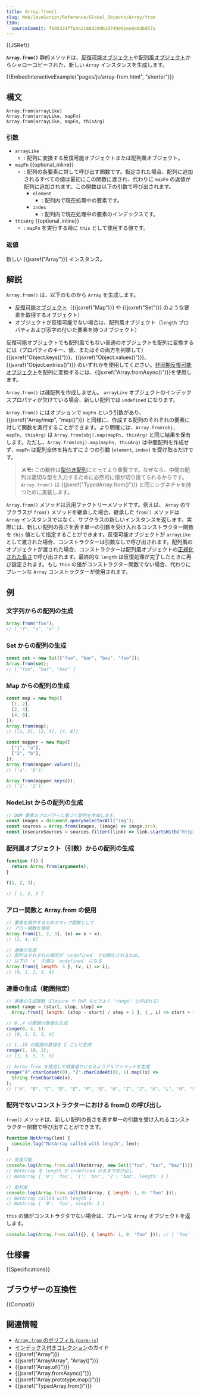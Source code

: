 ```yaml
---
title: Array.from()
slug: Web/JavaScript/Reference/Global_Objects/Array/from
l10n:
  sourceCommit: fb85334ffa4a2c88d209b1074909bee0e0abd57a
---
```


{{JSRef}}

**`Array.from()`** 静的メソッドは、[反復可能オブジェクト](/ja/docs/Web/JavaScript/Reference/Iteration_protocols#the_iterable_protocol)や[配列風オブジェクト](/ja/docs/Web/JavaScript/Guide/Indexed_collections#working_with_array-like_objects)からシャローコピーされた、新しい `Array` インスタンスを生成します。

{{EmbedInteractiveExample("pages/js/array-from.html", "shorter")}}

## 構文

```js-nolint
Array.from(arrayLike)
Array.from(arrayLike, mapFn)
Array.from(arrayLike, mapFn, thisArg)
```

### 引数

- `arrayLike`
  - : 配列に変換する反復可能オブジェクトまたは配列風オブジェクト。
- `mapFn` {{optional_inline}}
  - : 配列の各要素に対して呼び出す関数です。指定された場合、配列に追加されるすべての値は最初にこの関数に渡され、代わりに `mapFn` の返値が配列に追加されます。この関数は以下の引数で呼び出されます。
    - `element`
      - : 配列内で現在処理中の要素です。
    - `index`
      - : 配列内で現在処理中の要素のインデックスです。
- `thisArg` {{optional_inline}}
  - : `mapFn` を実行する時に `this` として使用する値です。

### 返値

新しい {{jsxref("Array")}} インスタンス。

## 解説

`Array.from()` は、以下のものから `Array` を生成します。

- [反復可能オブジェクト](/ja/docs/Web/JavaScript/Reference/Iteration_protocols)（{{jsxref("Map")}} や {{jsxref("Set")}} のような要素を取得するオブジェクト）
- オブジェクトが反復可能でない場合は、配列風オブジェクト（`length` プロパティおよび添字の付いた要素を持つオブジェクト）

反復可能オブジェクトでも配列風でもない普通のオブジェクトを配列に変換するには（プロパティのキー、値、またはその両方を列挙して） {{jsxref("Object.keys()")}}、{{jsxref("Object.values()")}}、{{jsxref("Object.entries()")}} のいずれかを使用してください。[非同期反復可能オブジェクト](/ja/docs/Web/JavaScript/Reference/Iteration_protocols#非同期イテレーターと非同期反復可能プロトコル)を配列に変換するには、{{jsxref("Array.fromAsync()")}}を使用します。

`Array.from()` は疎配列を作成しません。 `arrayLike` オブジェクトのインデックスプロパティが欠けている場合、新しい配列では `undefined` になります。

`Array.from()` にはオプションで `mapFn` という引数があり、 {{jsxref("Array/map", "map()")}} と同様に、作成する配列のそれぞれの要素に対して関数を実行することができます。より明確には、`Array.from(obj, mapFn, thisArg)` は `Array.from(obj).map(mapFn, thisArg)` と同じ結果を保有します。ただし、`Array.from(obj).map(mapFn, thisArg)` は中間配列を作成せず、`mapFn` は配列全体を持たずに 2 つの引数 (`element`, `index`) を受け取るだけです。

> **メモ:** この動作は[型付き配列](/ja/docs/Web/JavaScript/Guide/Typed_arrays)にとってより重要です。なぜなら、中間の配列は適切な型を入力するために必然的に値が切り捨てられるからです。 `Array.from()` は {{jsxref("TypedArray.from()")}} と同じシグネチャを持つために実装します。

`Array.from()` メソッドは汎用ファクトリーメソッドです。例えば、 `Array` のサブクラスが `from()` メソッドを継承した場合、継承した `from()` メソッドは `Array` インスタンスではなく、サブクラスの新しいインスタンスを返します。実際には、新しい配列の長さを表す単一の引数を受け入れるコンストラクター関数を `this` 値として指定することができます。反復可能オブジェクトが `arrayLike` として渡された場合、コンストラクターは引数なしで呼び出されます。配列風のオブジェクトが渡された場合、コンストラクターは配列風オブジェクトの[正規化された長さ](/ja/docs/Web/JavaScript/Reference/Global_Objects/Array#length_プロパティの正規化)で呼び出されます。最終的な `length` は反復処理が完了したときに再び設定されます。もし `this` の値がコンストラクター関数でない場合、代わりにプレーンな `Array` コンストラクターが使用されます。

## 例

### 文字列からの配列の生成

```js
Array.from("foo");
// [ "f", "o", "o" ]
```

### Set からの配列の生成

```js
const set = new Set(["foo", "bar", "baz", "foo"]);
Array.from(set);
// [ "foo", "bar", "baz" ]
```

### Map からの配列の生成

```js
const map = new Map([
  [1, 2],
  [2, 4],
  [4, 8],
]);
Array.from(map);
// [[1, 2], [2, 4], [4, 8]]

const mapper = new Map([
  ["1", "a"],
  ["2", "b"],
]);
Array.from(mapper.values());
// ['a', 'b'];

Array.from(mapper.keys());
// ['1', '2'];
```

### NodeList からの配列の生成

```js
// DOM 要素のプロパティに基づく配列を作成します。
const images = document.querySelectorAll("img");
const sources = Array.from(images, (image) => image.src);
const insecureSources = sources.filter((link) => link.startsWith("http://"));
```

### 配列風オブジェクト（引数）からの配列の生成

```js
function f() {
  return Array.from(arguments);
}

f(1, 2, 3);

// [ 1, 2, 3 ]
```

### アロー関数と Array.from の使用

```js
// 要素を操作するためのマップ関数として
// アロー関数を使用
Array.from([1, 2, 3], (x) => x + x);
// [2, 4, 6]

// 連番の生成
// 配列はそれぞれの場所が `undefined` で初期化されるため、
// 以下の `v` の値は `undefined` になる
Array.from({ length: 5 }, (v, i) => i);
// [0, 1, 2, 3, 4]
```

### 連番の生成（範囲指定）

```js
// 連番の生成関数（Clojure や PHP などでよく "range" と呼ばれる）
const range = (start, stop, step) =>
  Array.from({ length: (stop - start) / step + 1 }, (_, i) => start + i * step);

// 0..4 の範囲の数値を生成
range(0, 4, 1);
// [0, 1, 2, 3, 4]

// 1..10 の範囲の数値を 2 ごとに生成
range(1, 10, 2);
// [1, 3, 5, 7, 9]

// Array.from を使用して順番通りになるようアルファベットを生成
range("A".charCodeAt(0), "Z".charCodeAt(0), 1).map((x) =>
  String.fromCharCode(x),
);
// ["A", "B", "C", "D", "E", "F", "G", "H", "I", "J", "K", "L", "M", "N", "O", "P", "Q", "R", "S", "T", "U", "V", "W", "X", "Y", "Z"]
```

### 配列でないコンストラクターにおける from() の呼び出し

`from()` メソッドは、新しい配列の長さを表す単一の引数を受け入れるコンストラクター関数で呼び出すことができます。

```js
function NotArray(len) {
  console.log("NotArray called with length", len);
}

// 反復可能
console.log(Array.from.call(NotArray, new Set(["foo", "bar", "baz"])));
// NotArray を length が undefined のままで呼び出し
// NotArray { '0': 'foo', '1': 'bar', '2': 'baz', length: 3 }

// 配列風
console.log(Array.from.call(NotArray, { length: 1, 0: "foo" }));
// NotArray called with length 1
// NotArray { '0': 'foo', length: 1 }
```

`this` の値がコンストラクタでない場合は、プレーンな `Array` オブジェクトを返します。

```js
console.log(Array.from.call({}, { length: 1, 0: "foo" })); // [ 'foo' ]
```

## 仕様書

{{Specifications}}

## ブラウザーの互換性

{{Compat}}

## 関連情報

- [`Array.from` のポリフィル (`core-js`)](https://github.com/zloirock/core-js#ecmascript-array)
- [インデックス付きコレクション](/ja/docs/Web/JavaScript/Guide/Indexed_collections)のガイド
- {{jsxref("Array")}}
- {{jsxref("Array/Array", "Array()")}}
- {{jsxref("Array.of()")}}
- {{jsxref("Array.fromAsync()")}}
- {{jsxref("Array.prototype.map()")}}
- {{jsxref("TypedArray.from()")}}
